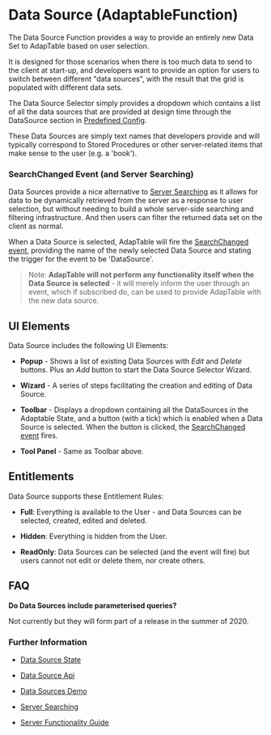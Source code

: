 # Data Source (AdaptableFunction)

The Data Source Function provides a way to provide an entirely new Data Set to AdapTable based on user selection.

It is designed for those scenarios when there is too much data to send to the client at start-up, and developers want to provide an option for users to switch between different "data sources", with the result that the grid is populated with different data sets.

The Data Source Selector simply provides a dropdown which contains a list of all the data sources that are provided at design time through the DataSource section in [Predefined Config](https://api.adaptabletools.com/interfaces/_src_predefinedconfig_datasourcestate_.datasourcestate.html).

These Data Sources are simply text names that developers provide and will typically correspond to Stored Procedures or other server-related items that make sense to the user (e.g. a 'book').

### SearchChanged Event (and Server Searching)
Data Sources provide a nice alternative to [Server Searching](https://api.adaptabletools.com/interfaces/_src_adaptableoptions_searchoptions_.searchoptions.html#serversearchoption) as it allows for data to be dynamically retrieved from the server as a response to user selection, but without needing to build a whole server-side searching and filtering infrastructure.  And then users can filter the returned data set on the client as normal.

When a Data Source is selected, AdapTable will fire the [SearchChanged event](https://api.adaptabletools.com/interfaces/_src_api_events_searchchanged_.searchchangedeventargs.html), providing the name of the newly selected Data Source and stating the trigger for the event to be 'DataSource'.

> Note: **AdapTable will not perform any functionality itself when the Data Source is selected** - it will merely inform the user through an event, which if subscribed do, can be used to provide AdapTable with the new data source.

## UI Elements
Data Source includes the following UI Elements:

- **Popup** - Shows a list of existing Data Sources with *Edit* and *Delete* buttons.  Plus an *Add* button to start the Data Source Selector Wizard.

- **Wizard** - A series of steps facilitating the creation and editing of Data Source.

- **Toolbar** - Displays a dropdown containing all the DataSources in the Adaptable State, and a button (with a tick) which is enabled when a Data Source is selected.  When the button is clicked, the [SearchChanged event](https://api.adaptabletools.com/interfaces/_src_api_events_searchchanged_.searchchangedeventargs.html) fires.    

- **Tool Panel** - Same as Toolbar above.


## Entitlements
Data Source supports these Entitlement Rules:

- **Full**: Everything is available to the User - and Data Sources can be selected, created, edited and deleted.

- **Hidden**: Everything is hidden from the User.

- **ReadOnly**: Data Sources can be selected (and the event will fire) but users cannot not edit or delete them, nor create others.

## FAQ

**Do Data Sources include parameterised queries?**

Not currently but they will form part of a release in the summer of 2020.

### Further Information

- [Data Source State](https://api.adaptabletools.com/interfaces/_src_predefinedconfig_datasourcestate_.datasourcestate.html)

- [Data Source Api](https://api.adaptabletools.com/interfaces/_src_api_datasourceapi_.datasourceapi.html)

- [Data Sources Demo](https://demo.adaptabletools.com/search/aggriddatasourcedemo)

- [Server Searching](https://api.adaptabletools.com/interfaces/_src_adaptableoptions_searchoptions_.searchoptions.html#serversearchoption)

- [Server Functionality Guide](../guides/adaptable-server-functionality-guide.md)
